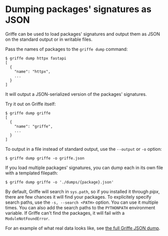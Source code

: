 # Dumping packages' signatures as JSON

Griffe can be used to load packages' signatures
and output them as JSON on the standard output
or in writable files.

Pass the names of packages to the `griffe dump` command:

```console
$ griffe dump httpx fastapi
[
  {
    "name": "httpx",
    ...
  }
]
```

It will output a JSON-serialized version of the packages' signatures.

Try it out on Griffe itself:

```console
$ griffe dump griffe
[
  {
    "name": "griffe",
    ...
  }
]
```

To output in a file instead of standard output,
use the `--output` or `-o` option:

```console
$ griffe dump griffe -o griffe.json
```

If you load multiple packages' signatures,
you can dump each in its own file with a templated filepath:

```console
$ griffe dump griffe -o './dumps/{package}.json'
```

By default, Griffe will search in `sys.path`, so if you installed it through *pipx*,
there are few chances it will find your packages.
To explicitely specify search paths, use the `-s, --search <PATH>` option.
You can use it multiple times.
You can also add the search paths to the `PYTHONPATH` environment variable.
If Griffe can't find the packages, it will fail with a `ModuleNotFoundError`.

For an example of what real data looks like,
see [the full Griffe JSON dump](griffe.json). 
